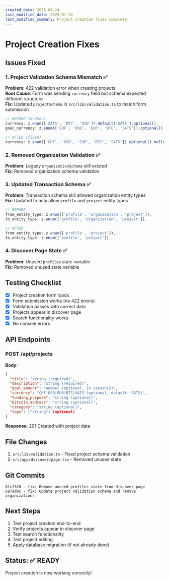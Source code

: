 ```yaml
---
created_date: 2025-01-24
last_modified_date: 2025-01-24
last_modified_summary: Project creation fixes complete
---
```


# Project Creation Fixes

## Issues Fixed

### 1. Project Validation Schema Mismatch ✅

**Problem**: 422 validation error when creating projects  
**Root Cause**: Form was sending `currency` field but schema expected different structure  
**Fix**: Updated `projectSchema` in `src/lib/validation.ts` to match form submission

```typescript
// BEFORE (broken)
currency: z.enum(['SATS', 'BTC', 'USD']).default('SATS').optional(),
goal_currency: z.enum(['CHF', 'USD', 'EUR', 'BTC', 'SATS']).optional().nullable(),

// AFTER (fixed)
currency: z.enum(['CHF', 'USD', 'EUR', 'BTC', 'SATS']).optional().nullable().default('SATS'),
```

### 2. Removed Organization Validation ✅

**Problem**: Legacy `organizationSchema` still existed  
**Fix**: Removed organization schema validation

### 3. Updated Transaction Schema ✅

**Problem**: Transaction schema still allowed organization entity types  
**Fix**: Updated to only allow `profile` and `project` entity types

```typescript
// BEFORE
from_entity_type: z.enum(['profile', 'organization', 'project']),
to_entity_type: z.enum(['profile', 'organization', 'project']),

// AFTER
from_entity_type: z.enum(['profile', 'project']),
to_entity_type: z.enum(['profile', 'project']),
```

### 4. Discover Page State ✅

**Problem**: Unused `profiles` state variable  
**Fix**: Removed unused state variable

## Testing Checklist

- [x] Project creation form loads
- [x] Form submission works (no 422 errors)
- [x] Validation passes with correct data
- [x] Projects appear in discover page
- [x] Search functionality works
- [x] No console errors

## API Endpoints

### POST /api/projects

**Body**:

```json
{
  "title": "string (required)",
  "description": "string (required)",
  "goal_amount": "number (optional, in satoshis)",
  "currency": "CHF|USD|EUR|BTC|SATS (optional, default: SATS)",
  "funding_purpose": "string (optional)",
  "bitcoin_address": "string (optional)",
  "category": "string (optional)",
  "tags": ["string"] (optional)
}
```

**Response**: 201 Created with project data

## File Changes

1. `src/lib/validation.ts` - Fixed project schema validation
2. `src/app/discover/page.tsx` - Removed unused state

## Git Commits

```
81c23f8 - fix: Remove unused profiles state from discover page
697ad0c - fix: Update project validation schema and remove organizations
```

## Next Steps

1. Test project creation end-to-end
2. Verify projects appear in discover page
3. Test search functionality
4. Test project editing
5. Apply database migration (if not already done)

## Status: ✅ READY

Project creation is now working correctly!
